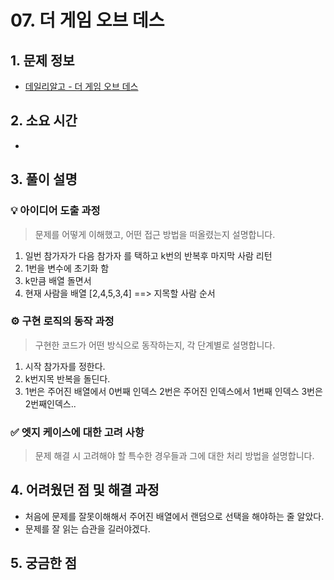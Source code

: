 # 07. 더 게임 오브 데스

## 1. 문제 정보
- [데일리알고 - 더 게임 오브 데스](https://dailyalgo.kr/problems/170)

## 2. 소요 시간
- 

## 3. 풀이 설명
### 💡 아이디어 도출 과정
> 문제를 어떻게 이해했고, 어떤 접근 방법을 떠올렸는지 설명합니다.
1. 일번 참가자가 다음 참가자 를 택하고 k번의 반복후 마지막 사람 리턴
2. 1번을 변수에 초기화 함
3. k만큼 배열 돌면서
4. 현재 사람을 배열
[2,4,5,3,4] ==> 지목할 사람 순서
### ⚙️ 구현 로직의 동작 과정
> 구현한 코드가 어떤 방식으로 동작하는지, 각 단계별로 설명합니다.
1. 시작 참가자를 정한다.
2. k번지목 반복을 돌딘다.
3. 1번은 주어진 배열에서 0번째 인덱스 2번은 주어진 인덱스에서 1번째 인덱스 3번은 2번째인덱스..

### ✅ 엣지 케이스에 대한 고려 사항
> 문제 해결 시 고려해야 할 특수한 경우들과 그에 대한 처리 방법을 설명합니다.


## 4. 어려웠던 점 및 해결 과정
- 처음에 문제를 잘못이해해서 주어진 배열에서 랜덤으로 선택을 해야하는 줄 알았다. 
- 문제를 잘 읽는 습관을 길러야겠다.

## 5. 궁금한 점
